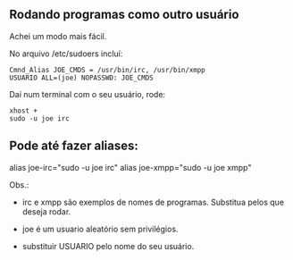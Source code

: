 ## Rodando programas como outro usuário

Achei um modo mais fácil.

No arquivo /etc/sudoers
incluí:
```
Cmnd_Alias JOE_CMDS = /usr/bin/irc, /usr/bin/xmpp
USUARIO ALL=(joe) NOPASSWD: JOE_CMDS
```

Daí num terminal com o seu usuário, rode:
```
xhost +
sudo -u joe irc
```

## Pode até fazer aliases:
alias joe-irc="sudo -u joe irc"
alias joe-xmpp="sudo -u joe xmpp"

Obs.:

- irc e xmpp são exemplos de nomes de programas.
Substitua pelos que deseja rodar.

- joe é um usuario aleatório sem privilégios.

- substituir USUARIO pelo nome do seu usuário.


